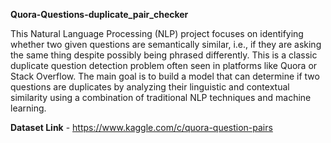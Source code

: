 ****Quora-Questions-duplicate_pair_checker****

This Natural Language Processing (NLP) project focuses on identifying whether two given questions are semantically similar,
i.e., if they are asking the same thing despite possibly being phrased differently. This is a classic duplicate question detection problem often seen in platforms like Quora or Stack Overflow.
The main goal is to build a model that can determine if two questions are duplicates by analyzing their linguistic and contextual similarity using a combination of traditional NLP techniques and machine learning.


**Dataset Link** - https://www.kaggle.com/c/quora-question-pairs
